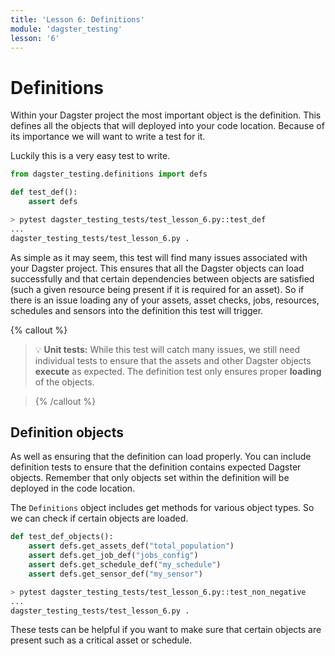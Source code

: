 ```yaml
---
title: 'Lesson 6: Definitions'
module: 'dagster_testing'
lesson: '6'
---
```


# Definitions

Within your Dagster project the most important object is the definition. This defines all the objects that will deployed into your code location. Because of its importance we will want to write a test for it.

Luckily this is a very easy test to write.

```python
from dagster_testing.definitions import defs

def test_def():
    assert defs
```

```bash
> pytest dagster_testing_tests/test_lesson_6.py::test_def
...
dagster_testing_tests/test_lesson_6.py .                                                          [100%]
```

As simple as it may seem, this test will find many issues associated with your Dagster project. This ensures that all the Dagster objects can load successfully and that certain dependencies between objects are satisfied (such a given resource being present if it is required for an asset). So if there is an issue loading any of your assets, asset checks, jobs, resources, schedules and sensors into the definition this test will trigger.

{% callout %}

> 💡 **Unit tests:** While this test will catch many issues, we still need individual tests to ensure that the assets and other Dagster objects __execute__ as expected. The definition test only ensures proper __loading__ of the objects.

> {% /callout %}

## Definition objects

As well as ensuring that the definition can load properly. You can include definition tests to ensure that the definition contains expected Dagster objects. Remember that only objects set within the definition will be deployed in the code location.

The `Definitions` object includes get methods for various object types. So we can check if certain objects are loaded.

```python
def test_def_objects():
    assert defs.get_assets_def("total_population")
    assert defs.get_job_def("jobs_config")
    assert defs.get_schedule_def("my_schedule")
    assert defs.get_sensor_def("my_sensor")
```

```bash
> pytest dagster_testing_tests/test_lesson_6.py::test_non_negative
...
dagster_testing_tests/test_lesson_6.py .                                                          [100%]
```

These tests can be helpful if you want to make sure that certain objects are present such as a critical asset or schedule.